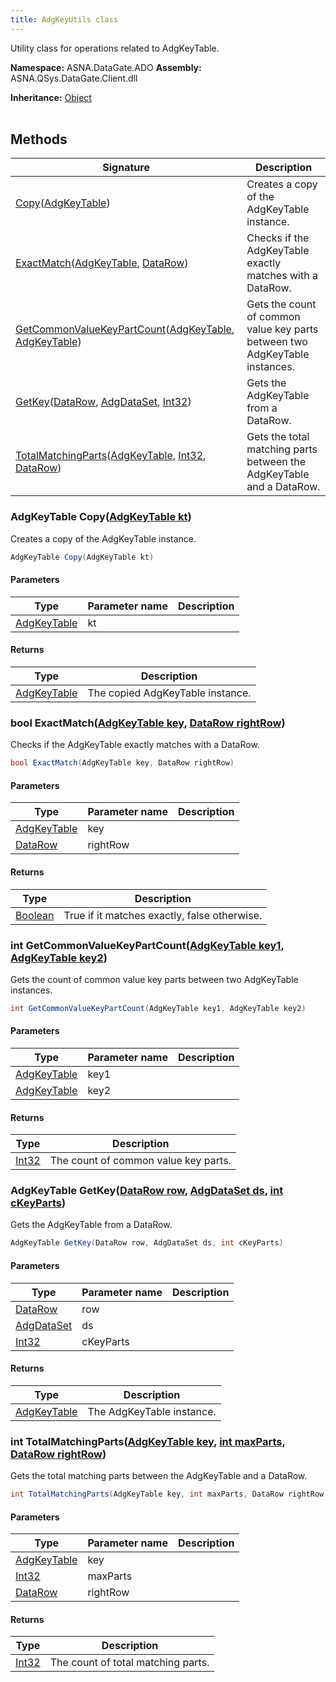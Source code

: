 ```yaml
---
title: AdgKeyUtils class
---
```


Utility class for operations related to AdgKeyTable.

**Namespace:** ASNA.DataGate.ADO
**Assembly:** ASNA.QSys.DataGate.Client.dll

**Inheritance:** [Object](https://docs.microsoft.com/en-us/dotnet/api/system.object)
<br>
<br>

## Methods

| Signature | Description |
| --- | --- |
| [Copy](#copyadgkeytable)([AdgKeyTable](/reference/datagate/datagate-client/adg-key-table.html)) | Creates a copy of the AdgKeyTable instance.
| [ExactMatch](#exactmatchadgkeytable-datarow)([AdgKeyTable](/reference/datagate/datagate-client/adg-key-table.html), [DataRow](https://learn.microsoft.com/en-us/dotnet/api/system.data.datarow?view=net-8.0)) | Checks if the AdgKeyTable exactly matches with a DataRow.
| [GetCommonValueKeyPartCount](#getcommonvaluekeypartcountadgkeytable-adgkeytable)([AdgKeyTable](/reference/datagate/datagate-client/adg-key-table.html), [AdgKeyTable](/reference/datagate/datagate-client/adg-key-table.html)) | Gets the count of common value key parts between two AdgKeyTable instances.
| [GetKey](#getkeydatarow-adgdataset-int32)([DataRow](https://learn.microsoft.com/en-us/dotnet/api/system.data.datarow?view=net-8.0), [AdgDataSet](/reference/datagate/datagate-client/adg-data-set.html), [Int32](https://docs.microsoft.com/en-us/dotnet/api/system.int32)) | Gets the AdgKeyTable from a DataRow.
| [TotalMatchingParts](#totalmatchingpartsadgkeytable-int32-datarow)([AdgKeyTable](/reference/datagate/datagate-client/adg-key-table.html), [Int32](https://docs.microsoft.com/en-us/dotnet/api/system.int32), [DataRow](https://learn.microsoft.com/en-us/dotnet/api/system.data.datarow?view=net-8.0)) | Gets the total matching parts between the AdgKeyTable and a DataRow.

### AdgKeyTable Copy([AdgKeyTable kt](/reference/datagate/datagate-client/adg-key-table.html))

Creates a copy of the AdgKeyTable instance.

```cs
AdgKeyTable Copy(AdgKeyTable kt)
```

#### Parameters

| Type | Parameter name | Description
| --- | --- | ---
| [AdgKeyTable](/reference/datagate/datagate-client/adg-key-table.html) | kt | 

#### Returns

| Type | Description
| --- | ---
| [AdgKeyTable](/reference/datagate/datagate-client/adg-key-table.html) | The copied AdgKeyTable instance.

### bool ExactMatch([AdgKeyTable key](/reference/datagate/datagate-client/adg-key-table.html), [DataRow rightRow](https://learn.microsoft.com/en-us/dotnet/api/system.data.datarow?view=net-8.0))

Checks if the AdgKeyTable exactly matches with a DataRow.

```cs
bool ExactMatch(AdgKeyTable key, DataRow rightRow)
```

#### Parameters

| Type | Parameter name | Description
| --- | --- | ---
| [AdgKeyTable](/reference/datagate/datagate-client/adg-key-table.html) | key | 
| [DataRow](https://learn.microsoft.com/en-us/dotnet/api/system.data.datarow?view=net-8.0) | rightRow | 

#### Returns

| Type | Description
| --- | ---
| [Boolean](https://docs.microsoft.com/en-us/dotnet/api/system.boolean) | True if it matches exactly, false otherwise.

### int GetCommonValueKeyPartCount([AdgKeyTable key1](/reference/datagate/datagate-client/adg-key-table.html), [AdgKeyTable key2](/reference/datagate/datagate-client/adg-key-table.html))

Gets the count of common value key parts between two AdgKeyTable instances.

```cs
int GetCommonValueKeyPartCount(AdgKeyTable key1, AdgKeyTable key2)
```

#### Parameters

| Type | Parameter name | Description
| --- | --- | ---
| [AdgKeyTable](/reference/datagate/datagate-client/adg-key-table.html) | key1 | 
| [AdgKeyTable](/reference/datagate/datagate-client/adg-key-table.html) | key2 | 

#### Returns

| Type | Description
| --- | ---
| [Int32](https://docs.microsoft.com/en-us/dotnet/api/system.int32) | The count of common value key parts.

### AdgKeyTable GetKey([DataRow row](https://learn.microsoft.com/en-us/dotnet/api/system.data.datarow?view=net-8.0), [AdgDataSet ds](/reference/datagate/datagate-client/adg-data-set.html), [int cKeyParts](https://learn.microsoft.com/en-us/dotnet/csharp/language-reference/builtin-types/integral-numeric-types))

Gets the AdgKeyTable from a DataRow.

```cs
AdgKeyTable GetKey(DataRow row, AdgDataSet ds, int cKeyParts)
```

#### Parameters

| Type | Parameter name | Description
| --- | --- | ---
| [DataRow](https://learn.microsoft.com/en-us/dotnet/api/system.data.datarow?view=net-8.0) | row | 
| [AdgDataSet](/reference/datagate/datagate-client/adg-data-set.html) | ds | 
| [Int32](https://docs.microsoft.com/en-us/dotnet/api/system.int32) | cKeyParts | 

#### Returns

| Type | Description
| --- | ---
| [AdgKeyTable](/reference/datagate/datagate-client/adg-key-table.html) | The AdgKeyTable instance.

### int TotalMatchingParts([AdgKeyTable key](/reference/datagate/datagate-client/adg-key-table.html), [int maxParts](https://learn.microsoft.com/en-us/dotnet/csharp/language-reference/builtin-types/integral-numeric-types), [DataRow rightRow](https://learn.microsoft.com/en-us/dotnet/api/system.data.datarow?view=net-8.0))

Gets the total matching parts between the AdgKeyTable and a DataRow.

```cs
int TotalMatchingParts(AdgKeyTable key, int maxParts, DataRow rightRow)
```

#### Parameters

| Type | Parameter name | Description
| --- | --- | ---
| [AdgKeyTable](/reference/datagate/datagate-client/adg-key-table.html) | key | 
| [Int32](https://docs.microsoft.com/en-us/dotnet/api/system.int32) | maxParts | 
| [DataRow](https://learn.microsoft.com/en-us/dotnet/api/system.data.datarow?view=net-8.0) | rightRow | 

#### Returns

| Type | Description
| --- | ---
| [Int32](https://docs.microsoft.com/en-us/dotnet/api/system.int32) | The count of total matching parts.
